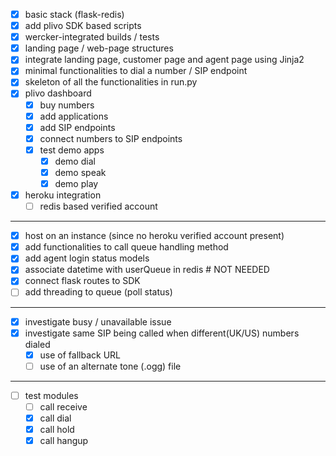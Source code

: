 - [x] basic stack (flask-redis)
- [x] add plivo SDK based scripts
- [x] wercker-integrated builds / tests
- [x] landing page / web-page structures
- [x] integrate landing page, customer page and agent page using Jinja2
- [x] minimal functionalities to dial a number / SIP endpoint
- [x] skeleton of all the functionalities in run.py
- [x] plivo dashboard
  - [x] buy numbers
  - [x] add applications
  - [x] add SIP endpoints
  - [x] connect numbers to SIP endpoints
  - [x] test demo apps
    - [x] demo dial
    - [x] demo speak
    - [x] demo play 

- [x] heroku integration
  - [ ] redis based verified account

***

- [x] host on an instance (since no heroku verified account present)
- [x] add functionalities to call queue handling method
- [x] add agent login status models
- [x] associate datetime with userQueue in redis # NOT NEEDED
- [x] connect flask routes to SDK
- [ ] add threading to queue (poll status)

***

- [x] investigate busy / unavailable issue
- [x] investigate same SIP being called when different(UK/US) numbers dialed
  - [x] use of fallback URL
  - [ ] use of an alternate tone (.ogg) file

***

- [ ] test modules
  - [ ] call receive 
  - [x] call dial
  - [x] call hold
  - [x] call hangup